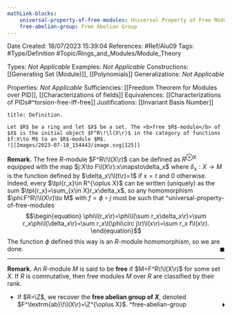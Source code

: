 ```yaml
---
mathLink-blocks:
    universal-property-of-free-modules: Universal Property of Free Modules
    free-abelian-group: Free Abelian Group
---
```


<div class="topSpace"></div>

Date Created: 18/07/2023 15:39:04
References: #Ref/Alu09
Tags: #Type/Definition #Topic/Rings_and_Modules/Module_Theory

Types: <i>Not Applicable</i>
Examples: <i>Not Applicable</i>
Constructions: [[Generating Set (Module)]], [[Polynomials]]
Generalizations: <i>Not Applicable</i>

Properties: <i>Not Applicable</i>
Sufficiencies: [[Freedom Theorem for Modules over PID]], [[Characterizations of fields]]
Equivalences: [[Characterizations of PIDs#^torsion-free-iff-free]]
Justifications: [[Invariant Basis Number]]

``` ad-Definition
title: Definition.

Let $R$ be a ring and let $X$ be a set. The <b>free $R$-module</b> of $X$ is the initial object $F^R\!\l(X\r)$ in the category of functions $f:X\to M$ to an $R$-module $M$.
![[Images/2023-07-18_154443/image.svg|125]]

```

<b>Remark.</b> The free $R$-module $F^R\!\l(X\r)$ can be defined as $R^{\oplus X}$ equipped with the map $j:X\to F\l(X\r):x\mapsto\delta_x$ where $\delta_x:X\to M$ is the function defined by $\delta_x\!\l(t\r)=1$ if $x=t$ and $0$ otherwise. Indeed, every $\tpl{r_x}\in R^{\oplus X}$ can be written (uniquely) as the sum $\tpl{r_x}=\sum_{x\in X}r_x\delta_x$, so any homomorphism $\phi:F^R\!\l(X\r)\to M$ with $f=\phi\circ j$ must be such that
^universal-property-of-free-modules
$$\begin{equation}
    \phi\l(r_x\r)=\phi\l(\sum r_x\delta_x\r)=\sum r_x\phi\l(\delta_x\r)=\sum r_x\l(\phi\circ j\r)\l(x\r)=\sum r_x f\l(x\r).
\end{equation}$$
The function $\phi$ defined this way is an $R$-module homomorphism, so we are done.<span style="float:right;">$\blacksquare$</span>

---

<b>Remark.</b> An $R$-module $M$ is said to be <b>free</b> if $M=F^R\!\l(X\r)$ for some set $X$. If $R$ is commutative, then free modules $M$ over $R$ are classified by their rank.
* If $R=\Z$, we recover the <b>free abelian group of $X$</b>, denoted $F^\textrm{ab}\!\l(X\r)=\Z^{\oplus X}$.<span style="float:right;">$\blacklozenge$</span>
^free-abelian-group

